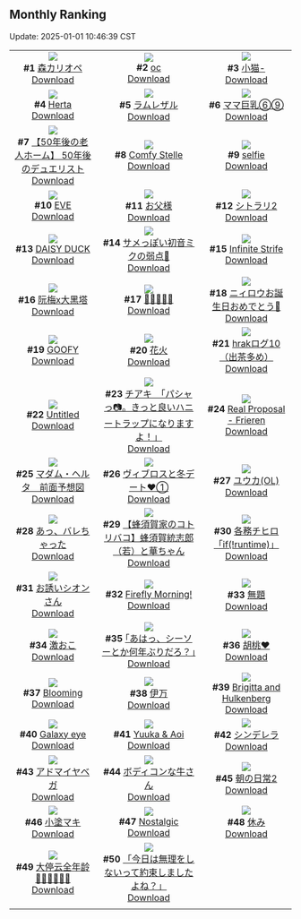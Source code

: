 ## Monthly Ranking
Update: 2025-01-01 10:46:39 CST

|      |      |      |
| :----: | :----: | :----: |
| ![](https://i.pixiv.re/c/240x480/img-master/img/2024/12/03/00/00/18/124847167_p0_master1200.jpg)<br>**#1** [森カリオペ](https://www.pixiv.net/artworks/124847167)<br>[Download](https://i.pixiv.re/img-original/img/2024/12/03/00/00/18/124847167_p0.png) | ![](https://i.pixiv.re/c/240x480/img-master/img/2024/12/02/00/13/17/124819241_p0_master1200.jpg)<br>**#2** [oc](https://www.pixiv.net/artworks/124819241)<br>[Download](https://i.pixiv.re/img-original/img/2024/12/02/00/13/17/124819241_p0.png) | ![](https://i.pixiv.re/c/240x480/img-master/img/2024/12/03/12/35/38/124858615_p0_master1200.jpg)<br>**#3** [小猫-](https://www.pixiv.net/artworks/124858615)<br>[Download](https://i.pixiv.re/img-original/img/2024/12/03/12/35/38/124858615_p0.jpg) |
| ![](https://i.pixiv.re/c/240x480/img-master/img/2024/12/03/11/08/27/124857258_p0_master1200.jpg)<br>**#4** [Herta](https://www.pixiv.net/artworks/124857258)<br>[Download](https://i.pixiv.re/img-original/img/2024/12/03/11/08/27/124857258_p0.png) | ![](https://i.pixiv.re/c/240x480/img-master/img/2024/12/03/07/22/13/124854469_p0_master1200.jpg)<br>**#5** [ラムレザル](https://www.pixiv.net/artworks/124854469)<br>[Download](https://i.pixiv.re/img-original/img/2024/12/03/07/22/13/124854469_p0.jpg) | ![](https://i.pixiv.re/c/240x480/img-master/img/2024/12/02/08/00/04/124826523_p0_master1200.jpg)<br>**#6** [ママ巨乳⑥⑨](https://www.pixiv.net/artworks/124826523)<br>[Download](https://i.pixiv.re/img-original/img/2024/12/02/08/00/04/124826523_p0.jpg) |
| ![](https://i.pixiv.re/c/240x480/img-master/img/2024/12/03/18/00/25/124863892_p0_master1200.jpg)<br>**#7** [【50年後の老人ホーム】  50年後のデュエリスト](https://www.pixiv.net/artworks/124863892)<br>[Download](https://i.pixiv.re/img-original/img/2024/12/03/18/00/25/124863892_p0.jpg) | ![](https://i.pixiv.re/c/240x480/img-master/img/2024/12/03/21/12/35/124869274_p0_master1200.jpg)<br>**#8** [Comfy Stelle](https://www.pixiv.net/artworks/124869274)<br>[Download](https://i.pixiv.re/img-original/img/2024/12/03/21/12/35/124869274_p0.png) | ![](https://i.pixiv.re/c/240x480/img-master/img/2024/12/03/14/08/35/124859981_p0_master1200.jpg)<br>**#9** [selfie](https://www.pixiv.net/artworks/124859981)<br>[Download](https://i.pixiv.re/img-original/img/2024/12/03/14/08/35/124859981_p0.jpg) |
| ![](https://i.pixiv.re/c/240x480/img-master/img/2024/12/03/21/42/36/124870213_p0_master1200.jpg)<br>**#10** [EVE](https://www.pixiv.net/artworks/124870213)<br>[Download](https://i.pixiv.re/img-original/img/2024/12/03/21/42/36/124870213_p0.jpg) | ![](https://i.pixiv.re/c/240x480/img-master/img/2024/12/01/00/09/53/124783411_p0_master1200.jpg)<br>**#11** [お父様](https://www.pixiv.net/artworks/124783411)<br>[Download](https://i.pixiv.re/img-original/img/2024/12/01/00/09/53/124783411_p0.jpg) | ![](https://i.pixiv.re/c/240x480/img-master/img/2024/12/02/00/00/19/124818406_p0_master1200.jpg)<br>**#12** [シトラリ2](https://www.pixiv.net/artworks/124818406)<br>[Download](https://i.pixiv.re/img-original/img/2024/12/02/00/00/19/124818406_p0.jpg) |
| ![](https://i.pixiv.re/c/240x480/img-master/img/2024/12/02/00/00/55/124818547_p0_master1200.jpg)<br>**#13** [DAISY DUCK](https://www.pixiv.net/artworks/124818547)<br>[Download](https://i.pixiv.re/img-original/img/2024/12/02/00/00/55/124818547_p0.png) | ![](https://i.pixiv.re/c/240x480/img-master/img/2024/12/03/09/30/01/124856071_p0_master1200.jpg)<br>**#14** [サメっぽい初音ミクの弱点🦈](https://www.pixiv.net/artworks/124856071)<br>[Download](https://i.pixiv.re/img-original/img/2024/12/03/09/30/01/124856071_p0.jpg) | ![](https://i.pixiv.re/c/240x480/img-master/img/2024/12/03/05/08/54/124852864_p0_master1200.jpg)<br>**#15** [Infinite Strife](https://www.pixiv.net/artworks/124852864)<br>[Download](https://i.pixiv.re/img-original/img/2024/12/03/05/08/54/124852864_p0.jpg) |
| ![](https://i.pixiv.re/c/240x480/img-master/img/2024/12/01/18/04/06/124805348_p0_master1200.jpg)<br>**#16** [阮梅x大黑塔](https://www.pixiv.net/artworks/124805348)<br>[Download](https://i.pixiv.re/img-original/img/2024/12/01/18/04/06/124805348_p0.jpg) | ![](https://i.pixiv.re/c/240x480/img-master/img/2024/12/02/12/56/40/124830552_p0_master1200.jpg)<br>**#17** [🌼🌸🐰🌸🌼](https://www.pixiv.net/artworks/124830552)<br>[Download](https://i.pixiv.re/img-original/img/2024/12/02/12/56/40/124830552_p0.jpg) | ![](https://i.pixiv.re/c/240x480/img-master/img/2024/12/03/11/32/56/124857625_p0_master1200.jpg)<br>**#18** [ニィロウお誕生日おめでとう🍰](https://www.pixiv.net/artworks/124857625)<br>[Download](https://i.pixiv.re/img-original/img/2024/12/03/11/32/56/124857625_p0.jpg) |
| ![](https://i.pixiv.re/c/240x480/img-master/img/2024/12/04/00/00/48/124874883_p0_master1200.jpg)<br>**#19** [GOOFY](https://www.pixiv.net/artworks/124874883)<br>[Download](https://i.pixiv.re/img-original/img/2024/12/04/00/00/48/124874883_p0.png) | ![](https://i.pixiv.re/c/240x480/img-master/img/2024/12/01/20/21/11/124809803_p0_master1200.jpg)<br>**#20** [花火](https://www.pixiv.net/artworks/124809803)<br>[Download](https://i.pixiv.re/img-original/img/2024/12/01/20/21/11/124809803_p0.png) | ![](https://i.pixiv.re/c/240x480/img-master/img/2024/12/03/07/14/58/124854380_p0_master1200.jpg)<br>**#21** [hrakログ10（出茶多め）](https://www.pixiv.net/artworks/124854380)<br>[Download](https://i.pixiv.re/img-original/img/2024/12/03/07/14/58/124854380_p0.jpg) |
| ![](https://i.pixiv.re/c/240x480/img-master/img/2024/12/03/07/07/36/124854287_p0_master1200.jpg)<br>**#22** [Untitled](https://www.pixiv.net/artworks/124854287)<br>[Download](https://i.pixiv.re/img-original/img/2024/12/03/07/07/36/124854287_p0.png) | ![](https://i.pixiv.re/c/240x480/img-master/img/2024/12/01/08/00/05/124791808_p0_master1200.jpg)<br>**#23** [チアキ　「パシャっ📷。きっと良いハニートラップになりますよ！」](https://www.pixiv.net/artworks/124791808)<br>[Download](https://i.pixiv.re/img-original/img/2024/12/01/08/00/05/124791808_p0.jpg) | ![](https://i.pixiv.re/c/240x480/img-master/img/2024/12/03/02/04/12/124850681_p0_master1200.jpg)<br>**#24** [Real Proposal - Frieren](https://www.pixiv.net/artworks/124850681)<br>[Download](https://i.pixiv.re/img-original/img/2024/12/03/02/04/12/124850681_p0.jpg) |
| ![](https://i.pixiv.re/c/240x480/img-master/img/2024/12/03/00/00/12/124847122_p0_master1200.jpg)<br>**#25** [マダム・ヘルタ　前面予想図](https://www.pixiv.net/artworks/124847122)<br>[Download](https://i.pixiv.re/img-original/img/2024/12/03/00/00/12/124847122_p0.jpg) | ![](https://i.pixiv.re/c/240x480/img-master/img/2024/12/03/19/33/45/124866259_p0_master1200.jpg)<br>**#26** [ヴィブロスと冬デート♥①](https://www.pixiv.net/artworks/124866259)<br>[Download](https://i.pixiv.re/img-original/img/2024/12/03/19/33/45/124866259_p0.jpg) | ![](https://i.pixiv.re/c/240x480/img-master/img/2024/12/03/20/35/07/124868067_p0_master1200.jpg)<br>**#27** [ユウカ(OL)](https://www.pixiv.net/artworks/124868067)<br>[Download](https://i.pixiv.re/img-original/img/2024/12/03/20/35/07/124868067_p0.jpg) |
| ![](https://i.pixiv.re/c/240x480/img-master/img/2024/12/04/00/00/23/124874787_p0_master1200.jpg)<br>**#28** [あっ、バレちゃった](https://www.pixiv.net/artworks/124874787)<br>[Download](https://i.pixiv.re/img-original/img/2024/12/04/00/00/23/124874787_p0.jpg) | ![](https://i.pixiv.re/c/240x480/img-master/img/2024/12/04/17/38/05/124890387_p0_master1200.jpg)<br>**#29** [【蜂須賀家のコトリバコ】蜂須賀統志郎（若）と華ちゃん](https://www.pixiv.net/artworks/124890387)<br>[Download](https://i.pixiv.re/img-original/img/2024/12/04/17/38/05/124890387_p0.jpg) | ![](https://i.pixiv.re/c/240x480/img-master/img/2024/12/02/00/24/21/124819624_p0_master1200.jpg)<br>**#30** [各務チヒロ「if(!runtime)」](https://www.pixiv.net/artworks/124819624)<br>[Download](https://i.pixiv.re/img-original/img/2024/12/02/00/24/21/124819624_p0.jpg) |
| ![](https://i.pixiv.re/c/240x480/img-master/img/2024/12/01/00/03/15/124782976_p0_master1200.jpg)<br>**#31** [お誘いシオンさん](https://www.pixiv.net/artworks/124782976)<br>[Download](https://i.pixiv.re/img-original/img/2024/12/01/00/03/15/124782976_p0.png) | ![](https://i.pixiv.re/c/240x480/img-master/img/2024/12/02/23/37/09/124846309_p0_master1200.jpg)<br>**#32** [Firefly Morning!](https://www.pixiv.net/artworks/124846309)<br>[Download](https://i.pixiv.re/img-original/img/2024/12/02/23/37/09/124846309_p0.png) | ![](https://i.pixiv.re/c/240x480/img-master/img/2024/12/03/00/00/12/124847126_p0_master1200.jpg)<br>**#33** [無題](https://www.pixiv.net/artworks/124847126)<br>[Download](https://i.pixiv.re/img-original/img/2024/12/03/00/00/12/124847126_p0.jpg) |
| ![](https://i.pixiv.re/c/240x480/img-master/img/2024/12/02/01/11/50/124821080_p0_master1200.jpg)<br>**#34** [激おこ](https://www.pixiv.net/artworks/124821080)<br>[Download](https://i.pixiv.re/img-original/img/2024/12/02/01/11/50/124821080_p0.jpg) | ![](https://i.pixiv.re/c/240x480/img-master/img/2024/12/02/17/09/03/124834571_p0_master1200.jpg)<br>**#35** [｢あはっ、シーソーとか何年ぶりだろ？｣](https://www.pixiv.net/artworks/124834571)<br>[Download](https://i.pixiv.re/img-original/img/2024/12/02/17/09/03/124834571_p0.jpg) | ![](https://i.pixiv.re/c/240x480/img-master/img/2024/12/03/00/00/11/124847115_p0_master1200.jpg)<br>**#36** [胡桃❤️](https://www.pixiv.net/artworks/124847115)<br>[Download](https://i.pixiv.re/img-original/img/2024/12/03/00/00/11/124847115_p0.jpg) |
| ![](https://i.pixiv.re/c/240x480/img-master/img/2024/12/01/02/13/07/124785881_p0_master1200.jpg)<br>**#37** [Blooming](https://www.pixiv.net/artworks/124785881)<br>[Download](https://i.pixiv.re/img-original/img/2024/12/01/02/13/07/124785881_p0.png) | ![](https://i.pixiv.re/c/240x480/img-master/img/2024/12/03/01/18/53/124849695_p0_master1200.jpg)<br>**#38** [伊万](https://www.pixiv.net/artworks/124849695)<br>[Download](https://i.pixiv.re/img-original/img/2024/12/03/01/18/53/124849695_p0.jpg) | ![](https://i.pixiv.re/c/240x480/img-master/img/2024/12/03/07/20/40/124854452_p0_master1200.jpg)<br>**#39** [Brigitta and Hulkenberg](https://www.pixiv.net/artworks/124854452)<br>[Download](https://i.pixiv.re/img-original/img/2024/12/03/07/20/40/124854452_p0.jpg) |
| ![](https://i.pixiv.re/c/240x480/img-master/img/2024/12/04/17/24/46/124890065_p0_master1200.jpg)<br>**#40** [Galaxy eye](https://www.pixiv.net/artworks/124890065)<br>[Download](https://i.pixiv.re/img-original/img/2024/12/04/17/24/46/124890065_p0.jpg) | ![](https://i.pixiv.re/c/240x480/img-master/img/2024/12/01/18/04/56/124805371_p0_master1200.jpg)<br>**#41** [Yuuka & Aoi](https://www.pixiv.net/artworks/124805371)<br>[Download](https://i.pixiv.re/img-original/img/2024/12/01/18/04/56/124805371_p0.jpg) | ![](https://i.pixiv.re/c/240x480/img-master/img/2024/12/03/02/36/43/124851198_p0_master1200.jpg)<br>**#42** [シンデレラ](https://www.pixiv.net/artworks/124851198)<br>[Download](https://i.pixiv.re/img-original/img/2024/12/03/02/36/43/124851198_p0.jpg) |
| ![](https://i.pixiv.re/c/240x480/img-master/img/2024/12/01/01/06/18/124785487_p0_master1200.jpg)<br>**#43** [アドマイヤベガ](https://www.pixiv.net/artworks/124785487)<br>[Download](https://i.pixiv.re/img-original/img/2024/12/01/01/06/18/124785487_p0.png) | ![](https://i.pixiv.re/c/240x480/img-master/img/2024/12/04/20/15/32/124894532_p0_master1200.jpg)<br>**#44** [ボディコンな牛さん](https://www.pixiv.net/artworks/124894532)<br>[Download](https://i.pixiv.re/img-original/img/2024/12/04/20/15/32/124894532_p0.jpg) | ![](https://i.pixiv.re/c/240x480/img-master/img/2024/12/01/00/30/02/124784299_p0_master1200.jpg)<br>**#45** [朝の日常2](https://www.pixiv.net/artworks/124784299)<br>[Download](https://i.pixiv.re/img-original/img/2024/12/01/00/30/02/124784299_p0.jpg) |
| ![](https://i.pixiv.re/c/240x480/img-master/img/2024/12/03/19/37/08/124866335_p0_master1200.jpg)<br>**#46** [小塗マキ](https://www.pixiv.net/artworks/124866335)<br>[Download](https://i.pixiv.re/img-original/img/2024/12/03/19/37/08/124866335_p0.png) | ![](https://i.pixiv.re/c/240x480/img-master/img/2024/12/03/05/25/00/124853037_p0_master1200.jpg)<br>**#47** [Nostalgic](https://www.pixiv.net/artworks/124853037)<br>[Download](https://i.pixiv.re/img-original/img/2024/12/03/05/25/00/124853037_p0.jpg) | ![](https://i.pixiv.re/c/240x480/img-master/img/2024/12/04/18/13/22/124859659_p0_master1200.jpg)<br>**#48** [休み](https://www.pixiv.net/artworks/124859659)<br>[Download](https://i.pixiv.re/img-original/img/2024/12/04/18/13/22/124859659_p0.jpg) |
| ![](https://i.pixiv.re/c/240x480/img-master/img/2024/12/03/00/00/37/124847251_p0_master1200.jpg)<br>**#49** [大停云全年龄🦊🦊🦊🦊🦊🦊](https://www.pixiv.net/artworks/124847251)<br>[Download](https://i.pixiv.re/img-original/img/2024/12/03/00/00/37/124847251_p0.jpg) | ![](https://i.pixiv.re/c/240x480/img-master/img/2024/12/02/01/58/22/124822119_p0_master1200.jpg)<br>**#50** [「今日は無理をしないって約束しましたよね？」](https://www.pixiv.net/artworks/124822119)<br>[Download](https://i.pixiv.re/img-original/img/2024/12/02/01/58/22/124822119_p0.jpg) |
|      |
